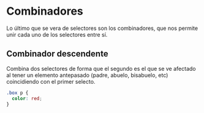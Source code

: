 # Combinadores

Lo último que se vera de selectores son los combinadores, que nos permite unir cada uno de los selectores entre sí.

## Combinador descendente

Combina dos selectores de forma que el segundo es el que se ve afectado al tener un elemento antepasado (padre, abuelo, bisabuelo, etc) coincidiendo con el primer selecto.

```css
.box p {
  color: red;
}
```
